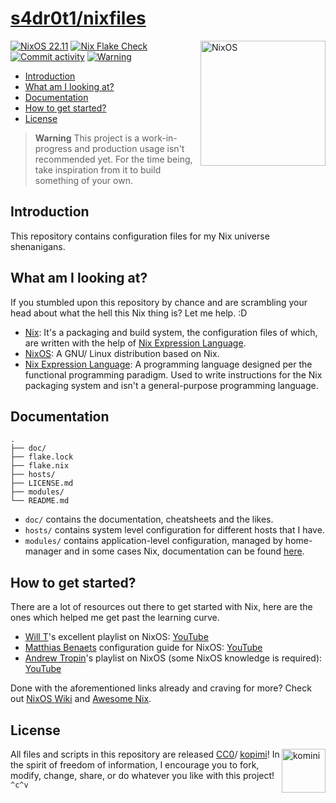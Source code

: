 # [s4dr0t1/nixfiles](github.com/s4dr0t1/nixfiles)

[<img src="https://nixos.org/logo/nixos-logo-only-hires.png" width="200" align="right" alt="NixOS">](https://nixos.org)
[![NixOS 22.11](https://img.shields.io/badge/NixOS-22.11-blue.svg?style=flat&logo=NixOS&logoColor=white)](https://nixos.org)
[![Nix Flake Check](https://github.com/s4dr0t1/nixfiles/workflows/Nix%20Flake%20Check/badge.svg)](https://github.com/s4dr0t1/nixfiles/actions)
[![Commit activity](https://img.shields.io/github/last-commit/s4dr0t1/nixfiles/main?style=flat)](https://github.com/s4dr0t1/nixfiles)
[![Warning](https://img.shields.io/badge/Warning-WIP-red?style=flat&logo=serverfault)](https://en.wikipedia.org/wiki/Work_in_Progress_(https://en.wikipedia.org/wiki/Work_in_process))


- [Introduction](#introduction)
- [What am I looking at?](#what-am-i-looking-at%3F)
- [Documentation](#documentation)
- [How to get started?](#how-to-get-started%3F)
- [License](#license)

> **Warning**
> This project is a work-in-progress and production usage isn't recommended yet. For the time being, take inspiration from it to build something of your own.

## Introduction

This repository contains configuration files for my Nix universe shenanigans.

## What am I looking at?

If you stumbled upon this repository by chance and are scrambling your head about what the hell this Nix thing is? Let me help. :D

- [Nix](https://nixos.wiki/wiki/Nix_package_manager): It's a packaging and build system, the configuration files of which, are written with the help of [Nix Expression Language](https://nixos.wiki/wiki/Overview_of_the_Nix_Language).
- [NixOS](https://nixos.wiki/wiki/Overview_of_the_NixOS_Linux_distribution): A GNU/ Linux distribution based on Nix.
- [Nix Expression Language](https://nixos.wiki/wiki/Overview_of_the_Nix_Language): A programming language designed per the functional programming paradigm. Used to write instructions for the Nix packaging system and isn't a general-purpose programming language.

## Documentation

```
.
├── doc/
├── flake.lock
├── flake.nix
├── hosts/
├── LICENSE.md
├── modules/
└── README.md
```

- `doc/` contains the documentation, cheatsheets and the likes.
- `hosts/` contains system level configuration for different hosts that I have.
- `modules/` contains application-level configuration, managed by home-manager and in some cases Nix, documentation can be found [here](./doc/README.md).

## How to get started?

There are a lot of resources out there to get started with Nix, here are the ones which helped me get past the learning curve.

- [Will T](https://github.com/wiltaylor)'s excellent playlist on NixOS: [YouTube](https://youtube.com/playlist?list=PL-saUBvIJzOkjAw_vOac75v-x6EzNzZq-)
- [Matthias Benaets](https://github.com/MatthiasBenaets) configuration guide for NixOS: [YouTube](https://youtu.be/AGVXJ-TIv3Y)
- [Andrew Tropin](https://github.com/abcdw)'s playlist on NixOS (some NixOS knowledge is required): [YouTube](https://youtube.com/playlist?list=PLZmotIJq3yOKew30oT8aEbPUOEKBmNpY1)

Done with the aforementioned links already and craving for more? Check out [NixOS Wiki](https://nixos.wiki) and [Awesome Nix](https://github.com/nix-community/awesome-nix).

## License

[<img src="https://gist.githubusercontent.com/xero/cbcd5c38b695004c848b73e5c1c0c779/raw/6b32899b0af238b17383d7a878a69a076139e72d/kopimi-sm.png" align="right" alt="komini" width="70">](https://kopimi.com)

All files and scripts in this repository are released [CC0](https://creativecommons.org/publicdomain/zero/1.0/)/ [kopimi](https://kopimi.com)! In the spirit of freedom of information, I encourage you to fork, modify, change, share, or do whatever you like with this project! `^c^v`
